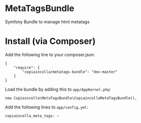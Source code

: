 MetaTagsBundle
==============

Symfony Bundle to manage html metatags

# Install (via Composer)

Add the following line to your composer.json:


    {
        "require": {
            "copiaincolla/metatags-bundle": "dev-master"
        }
    }

Load the bundle by adding this to `app/AppKernel.php`:

    new Copiaincolla\MetaTagsBundle\CopiaincollaMetaTagsBundle(),

Add the following lines to `app/config.yml`:

    copiaincolla_meta_tags: ~